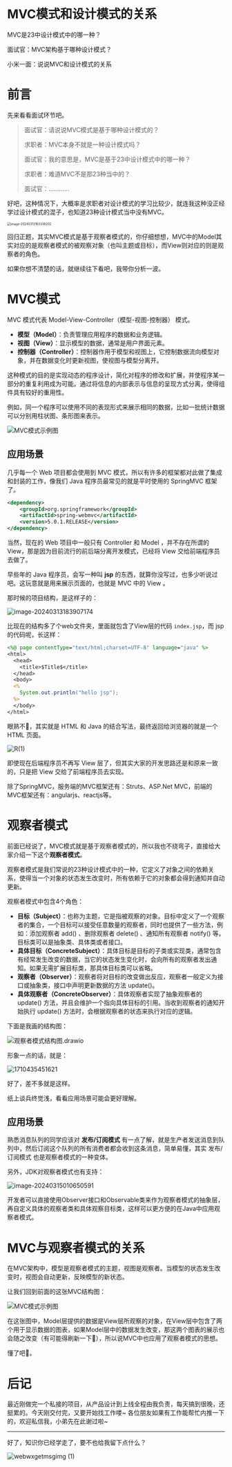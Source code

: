 # MVC模式和设计模式的关系

MVC是23中设计模式中的哪一种？

面试官：MVC架构基于哪种设计模式？

小米一面：说说MVC和设计模式的关系



# 前言

先来看看面试环节吧。

> 面试官：请说说MVC模式是基于哪种设计模式的？
>
> 求职者：MVC本身不就是一种设计模式吗？
>
> 面试官：我的意思是，MVC是基于23中设计模式中的哪一种？
>
> 求职者：难道MVC不是那23种当中的？
>
> 面试官：…………

好吧，这种情况下，大概率是求职者对设计模式的学习比较少，就连我这种没正经学过设计模式的混子，也知道23种设计模式当中没有MVC。

<img src="http://cdn.image.sticki.cn/202403131633314.png" alt="image-20240313163338202" style="zoom: 50%;" />

回归正题，其实MVC模式是基于观察者模式的，你仔细想想，MVC中的Model其实对应的是观察者模式的被观察对象（也叫主题或目标），而View则对应的则是观察者的角色。

如果你想不清楚的话，就继续往下看吧，我带你分析一波。



# MVC模式

MVC 模式代表 Model-View-Controller（模型-视图-控制器） 模式。

- **模型（Model）**：负责管理应用程序的数据和业务逻辑。
- **视图（View）**：显示模型的数据，通常是用户界面元素。
- **控制器（Controller）**：控制器作用于模型和视图上，它控制数据流向模型对象，并在数据变化时更新视图，使视图与模型分离开。

这种模式的目的是实现动态的程序设计，简化对程序的修改和扩展，并使程序某一部分的重复利用成为可能。通过将信息的内部表示与信息的呈现方式分离，使得组件具有较好的重用性。

例如，同一个程序可以使用不同的表现形式来展示相同的数据，比如一批统计数据可以分别用柱状图、条形图来表示。

![MVC模式示例图](http://cdn.image.sticki.cn/202403131820789.png)

## 应用场景

几乎每一个 Web 项目都会使用到 MVC 模式，所以有许多的框架都对此做了集成和封装的工作，像我们 Java 程序员最常见的就是平时使用的 SpringMVC 框架了。

```xml
<dependency>
    <groupId>org.springframework</groupId>
    <artifactId>spring-webmvc</artifactId>
    <version>5.0.1.RELEASE</version>
</dependency>
```

当然，现在的 Web 项目中一般只有 Controller 和 Model ，并不存在所谓的 View，那是因为目前流行的前后端分离开发模式，已经将 View 交给前端程序员去做了。

早些年的 Java 程序员，会写一种叫 **jsp** 的东西，就算你没写过，也多少听说过吧。这玩意就是用来展示页面的，也就是 MVC 中的 View 。

那时候的项目结构，是这样子的：

![image-20240313183907174](http://cdn.image.sticki.cn/202403131839218.png)

比现在的结构多了个web文件夹，里面就包含了View层的代码 `index.jsp`，而 jsp 的代码呢，长这样：

```jsp
<%@ page contentType="text/html;charset=UTF-8" language="java" %>
<html>
  <head>
    <title>$Title$</title>
  </head>
  <body>
  <%
    System.out.println("hello jsp");
  %>
  </body>
</html>
```

眼熟不🤣，其实就是 HTML 和 Java 的结合写法，最终返回给浏览器的就是一个 HTML 页面。

![R(1)](http://cdn.image.sticki.cn/202403131857601.jpg)

即使现在后端程序员不再写 View 层了，但其实大家的开发思路还是和原来一致的，只是把 View 交给了前端程序员去实现。

除了SpringMVC，服务端的MVC框架还有：Struts、ASP.Net MVC，前端的MVC框架还有：angularjs、reactjs等。



# 观察者模式

前面已经说了，MVC模式就是基于观察者模式的，所以我也不绕弯子，直接给大家介绍一下这个**观察者模式**。

观察者模式是我们常说的23种设计模式中的一种，它定义了对象之间的依赖关系，使得当一个对象的状态发生改变时，所有依赖于它的对象都会得到通知并自动更新。

观察者模式中包含4个角色：

- **目标（Subject）**：也称为主题，它是指被观察的对象。目标中定义了一个观察者的集合，一个目标可以接受任意数量的观察者，同时也提供了一些方法，例如：添加观察者 add() 、删除观察者 delete() 、通知所有观察者 notify() 等。目标类可以是抽象类、具体类或者接口。
- **具体目标（ConcreteSubject）**：具体目标是目标的子类或实现类，通常包含有经常发生改变的数据，当它的状态发生变化时，会向所有的观察者发出通知。如果无需扩展目标类，那具体目标类可以省略。
- **观察者（Observer）**：观察者将对目标的改变做出反应，观察者一般定义为接口或抽象类，接口中声明更新数据的方法 update()。
- **具体观察者（ConcreteObserver）**：具体观察者实现了抽象观察者的 update() 方法，并且会维护一个指向具体目标的引用。当收到观察者的通知开始执行 update() 方法时，会根据观察者的状态来执行对应的逻辑。

下面是我画的结构图：

![观察者模式结构图.drawio](http://cdn.image.sticki.cn/202403150049810.png)

形象一点的话，就是：

![1710435451621](http://cdn.image.sticki.cn/202403150057967.gif)

好了，差不多就是这样。

纸上谈兵终觉浅，看看应用场景可能会更好理解。

## 应用场景

熟悉消息队列的同学应该对 **发布/订阅模式** 有一点了解，就是生产者发送消息到队列中，然后订阅这个队列的所有消费者都会收到这条消息，简单易懂，其实 发布/订阅模式 也是观察者模式的一种变体。



另外，JDK对观察者模式也有支持：

![image-20240315010650591](http://cdn.image.sticki.cn/202404172339479.png)

开发者可以直接使用Observer接口和Observable类来作为观察者模式的抽象层，再自定义具体的观察者类和具体观察目标类，这样可以更方便的在Java中应用观察者模式。



# MVC与观察者模式的关系

在MVC架构中，模型是观察者模式的主题，视图是观察者。当模型的状态发生改变时，视图会自动更新，反映模型的新状态。

让我们回到前面的这张MVC结构图：

![MVC模式示例图](http://cdn.image.sticki.cn/202403131820789.png)

在这张图中，Model层提供的数据是View层所观察的对象，在View层中包含了两个用于显示数据的图表，如果Model层中的数据发生改变，那这两个图表的展示也会随之改变（有可能得刷新一下🤣），所以说MVC中也应用了观察者模式的思想。

懂了吧🤡。



# 后记

最近刚做完一个私接的项目，从产品设计到上线全程由我负责，每天搞到很晚，还挺累的。今天刚交付完，又要开始找工作喽~ 各位朋友如果有工作能帮忙内推一下的，欢迎私信我，小弟先在此谢过啦~

------

好了，知识你已经学走了，要不也给我留下点什么？

![webwxgetmsgimg (1)](http://cdn.image.sticki.cn/202404172336551.jpg)





